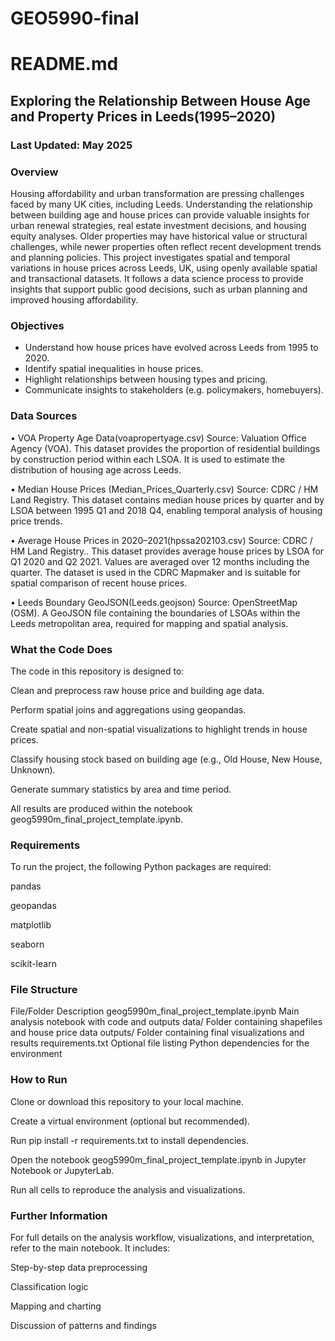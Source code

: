 # GEO5990-final
# README.md

##  Exploring the Relationship Between House Age and Property Prices in Leeds(1995–2020)

###  Last Updated: May 2025


###  Overview
Housing affordability and urban transformation are pressing challenges faced by many UK cities, including Leeds. Understanding the relationship between building age and house prices can provide valuable insights for urban renewal strategies, real estate investment decisions, and housing equity analyses. Older properties may have historical value or structural challenges, while newer properties often reflect recent development trends and planning policies.
This project investigates spatial and temporal variations in house prices across Leeds, UK, using openly available spatial and transactional datasets. It follows a data science process to provide insights that support public good decisions, such as urban planning and improved housing affordability.

###  Objectives

* Understand how house prices have evolved across Leeds from 1995 to 2020.
* Identify spatial inequalities in house prices.
* Highlight relationships between housing types and pricing.
* Communicate insights to stakeholders (e.g. policymakers, homebuyers).

###  Data Sources

•	VOA Property Age Data(voapropertyage.csv)
Source: Valuation Office Agency (VOA). This dataset provides the proportion of residential buildings by construction period within each LSOA. It is used to estimate the distribution of housing age across Leeds.

•	Median House Prices (Median_Prices_Quarterly.csv)
Source: CDRC / HM Land Registry. This dataset contains median house prices by quarter and by LSOA between 1995 Q1 and 2018 Q4, enabling temporal analysis of housing price trends.

•	Average House Prices in 2020–2021(hpssa202103.csv)
Source: CDRC / HM Land Registry..
This dataset provides average house prices by LSOA for Q1 2020 and Q2 2021. Values are averaged over 12 months including the quarter. The dataset is used in the CDRC Mapmaker and is suitable for spatial comparison of recent house prices.

•	Leeds Boundary GeoJSON(Leeds.geojson)
Source: OpenStreetMap (OSM). A GeoJSON file containing the boundaries of LSOAs within the Leeds metropolitan area, required for mapping and spatial analysis.

### What the Code Does
The code in this repository is designed to:

Clean and preprocess raw house price and building age data.

Perform spatial joins and aggregations using geopandas.

Create spatial and non-spatial visualizations to highlight trends in house prices.

Classify housing stock based on building age (e.g., Old House, New House, Unknown).

Generate summary statistics by area and time period.

All results are produced within the notebook geog5990m_final_project_template.ipynb.

### Requirements
To run the project, the following Python packages are required:

pandas

geopandas

matplotlib

seaborn

scikit-learn


### File Structure
File/Folder	Description
geog5990m_final_project_template.ipynb	Main analysis notebook with code and outputs
data/	Folder containing shapefiles and house price data
outputs/	Folder containing final visualizations and results
requirements.txt	Optional file listing Python dependencies for the environment

### How to Run
Clone or download this repository to your local machine.

Create a virtual environment (optional but recommended).

Run pip install -r requirements.txt to install dependencies.

Open the notebook geog5990m_final_project_template.ipynb in Jupyter Notebook or JupyterLab.

Run all cells to reproduce the analysis and visualizations.

### Further Information
For full details on the analysis workflow, visualizations, and interpretation, refer to the main notebook. It includes:

Step-by-step data preprocessing

Classification logic

Mapping and charting

Discussion of patterns and findings
